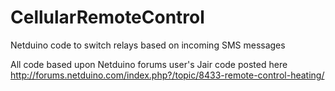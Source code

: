 CellularRemoteControl
=====================

Netduino code to switch relays based on incoming SMS messages

All code based upon Netduino forums user's Jair code posted here
http://forums.netduino.com/index.php?/topic/8433-remote-control-heating/
